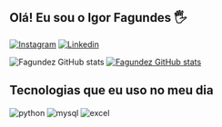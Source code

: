 ## Olá! Eu sou o Igor Fagundes 🖐️

[![Instagram](https://img.shields.io/badge/Instagram-E4405F?style=for-the-badge&logo=instagram&logoColor=white)](https://www.instagram.com/igf.ts/)
[![Linkedin](https://img.shields.io/badge/LinkedIn-0077B5?style=for-the-badge&logo=linkedin&logoColor=white)](https://www.linkedin.com/in/igor-fagundes-9776b01a4/)

![Fagundez GitHub stats](https://github-readme-stats.vercel.app/api?username=igorfagundez&show_icons=true&theme=cobalt)
[![Fagundez GitHub stats](https://github-readme-stats.vercel.app/api?username=igorfagundez&show_icons=true)](https://github.com/igorfagundez/github-readme-stats)
## Tecnologias que eu uso no meu dia

<div style="display: inline_block">
  <img align="center" alt="python" src="https://img.shields.io/badge/Python-3776AB?style=for-the-badge&logo=python&logoColor=white" />
  <img align="center" alt="mysql" src="https://img.shields.io/badge/MySQL-005C84?style=for-the-badge&logo=mysql&logoColor=white" />
  <img align="center" alt="excel" src="https://img.shields.io/badge/Microsoft_Excel-217346?style=for-the-badge&logo=microsoft-excel&logoColor=white" />
</div><br/>

